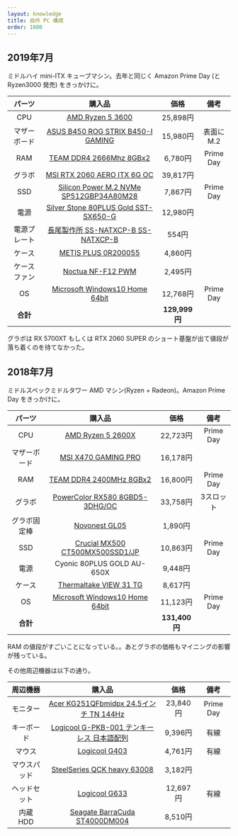```yaml
---
layout: knowledge
title: 自作 PC 構成
order: 1000
---
```


## 2019年7月

ミドルハイ mini-ITX キューブマシン。去年と同じく Amazon Prime Day (と Ryzen3000 発売) をきっかけに。

|    パーツ    |                            購入品                            |     価格      |    備考    |
| :----------: | :----------------------------------------------------------: | :-----------: | :--------: |
|     CPU      |  [AMD Ryzen 5 3600](https://www.amazon.co.jp/dp/B07STGGQ18)  |   25,898円    |            |
| マザーボード | [ASUS B450 ROG STRIX B450-I GAMING](https://www.amazon.co.jp/dp/B07FKTSWNG) |   15,980円    | 表面に M.2 |
|     RAM      | [TEAM DDR4 2666Mhz 8GBx2](https://www.amazon.co.jp/dp/B07HJWXKXP) |    6,780円    | Prime Day  |
|    グラボ    | [MSI RTX 2060 AERO ITX 6G OC](https://www.amazon.co.jp/dp/B07N2XPBC4) |   39,817円    |            |
|     SSD      | [Silicon Power M.2 NVMe SP512GBP34A80M28](https://www.amazon.co.jp/dp/B07MV91LKW) |    7,867円    | Prime Day  |
|     電源     | [Silver Stone 80PLUS Gold SST-SX650-G](https://www.amazon.co.jp/dp/B0756NNRB5) |   12,980円    |            |
| 電源プレート | [長尾製作所 SS-NATXCP-B SS-NATXCP-B](https://www.amazon.co.jp/dp/B00PNVUKW4) |     554円     |            |
|    ケース    | [METIS PLUS 0R200055](https://www.amazon.co.jp/dp/B01N9DOWZL) |    4,860円    |            |
| ケースファン | [Noctua NF-F12 PWM](https://www.amazon.co.jp/dp/B00650P2ZC)  |    2,495円    |            |
|      OS      | [Microsoft Windows10 Home 64bit](https://www.amazon.co.jp/dp/B0141WUHFK) |   12,768円    | Prime Day  |
|   **合計**   |                                                              | **129,999円** |            |

グラボは RX 5700XT もしくは RTX 2060 SUPER のショート基盤が出て値段が落ち着くのを待てなかった。



## 2018年7月

ミドルスペックミドルタワー AMD マシン(Ryzen + Radeon)。Amazon Prime Day をきっかけに。

|    パーツ    |                            購入品                            |     価格      |   備考    |
| :----------: | :----------------------------------------------------------: | :-----------: | :-------: |
|     CPU      | [AMD Ryzen 5 2600X](https://www.amazon.co.jp/dp/B07B428V2L)  |   22,723円    | Prime Day |
| マザーボード | [MSI X470 GAMING PRO](https://www.amazon.co.jp/dp/B07DXQBSS9) |   16,178円    |           |
|     RAM      | [TEAM DDR4 2400MHz 8GBx2](https://www.amazon.co.jp/dp/B012MVAHPW) |   16,800円    | Prime Day |
|    グラボ    | [PowerColor RX580 8GBD5-3DHG/OC](https://www.amazon.co.jp/dp/B06ZZCV9SY) |   33,758円    | 3スロット |
| グラボ固定棒 |   [Novonest GL05](https://www.amazon.co.jp/dp/B076JDVYT9)    |    1,890円    |           |
|     SSD      | [Crucial MX500 CT500MX500SSD1/JP](https://www.amazon.co.jp/dp/B077PPN5NN) |   10,863円    | Prime Day |
|     電源     |                  Cyonic 80PLUS GOLD AU-650X                  |    9,448円    |           |
|    ケース    | [Thermaltake VIEW 31 TG](https://www.amazon.co.jp/dp/B01N4PQFC2) |    8,617円    |           |
|      OS      | [Microsoft Windows10 Home 64bit](https://www.amazon.co.jp/dp/B0141WUHFK) |   11,123円    | Prime Day |
|   **合計**   |                                                              | **131,400円** |           |

RAM の値段がすごいことになっている。。あとグラボの価格もマイニングの影響が残っている。

その他周辺機器は以下の通り。

|   周辺機器   |                            購入品                            |   価格   |   備考    |
| :----------: | :----------------------------------------------------------: | :------: | :-------: |
|   モニター   | [Acer KG251QFbmidpx 24.5インチ TN 144Hz](https://www.amazon.co.jp/dp/B0756CV1CG) | 23,840円 | Prime Day |
|  キーボード  | [Logicool G-PKB-001 テンキーレス 日本語配列](https://www.amazon.co.jp/dp/B06XHGP2TT) | 9,396円  |   有線    |
|    マウス    |   [Logicool G403](https://www.amazon.co.jp/dp/B01LYTNW7V)    | 4,761円  |   有線    |
| マウスパッド | [SteelSeries QCK heavy 63008](https://www.amazon.co.jp/dp/B000V7ARAU) | 3,182円  |           |
| ヘッドセット |   [Logicool G633](https://www.amazon.co.jp/dp/B0158F7GV2)    | 12,697円 |   有線    |
|   内蔵 HDD   | [Seagate BarraCuda ST4000DM004](https://www.amazon.co.jp/dp/B073ZGQZM1) | 8,510円  |           |


